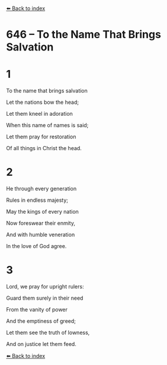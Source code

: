 [⬅️ Back to index](../README.md)

# 646 – To the Name That Brings Salvation





# 1

To the name that brings salvation

Let the nations bow the head;

Let them kneel in adoration

When this name of names is said;

Let them pray for restoration

Of all things in Christ the head.



# 2

He through every generation

Rules in endless majesty;

May the kings of every nation

Now foreswear their enmity,

And with humble veneration

In the love of God agree.



# 3

Lord, we pray for upright rulers:

Guard them surely in their need

From the vanity of power

And the emptiness of greed;

Let them see the truth of lowness,

And on justice let them feed.

[⬅️ Back to index](../README.md)
